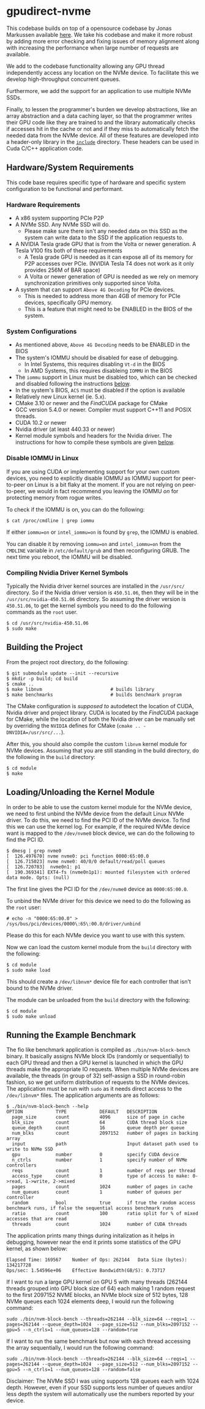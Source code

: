 gpudirect-nvme
===============================================================================
This codebase builds on top of a opensource codebase by Jonas Markussen
available [here](https://github.com/enfiskutensykkel/ssd-gpu-dma).
We take his codebase and make it more robust by adding more error checking
and fixing issues of memory alignment along with increasing the performance when large number of requests are available.

We add to the codebase functionality allowing any GPU thread independently
access any location on the NVMe device. To facilitate this we develop high-throughput
concurrent queues.

Furthermore, we add the support for an application to use multiple NVMe SSDs.

Finally, to lessen the programmer's burden we develop abstractions, like an array abstraction
and a data caching layer,
so that the programmer writes their GPU code like they are trained to and the library automatically checks
if accesses hit in the cache or not and if they miss to automatically fetch the needed data from the NVMe device.
All of these features are developed into a header-only library in the [`include`](./include/) directory.
These headers can be used in Cuda C/C++ application code.




Hardware/System Requirements
-------------------------------------------------------------------------------
This code base requires specific type of hardware and specific system configuration to be functional and performant.

### Hardware Requirements ###
* A x86 system supporting PCIe P2P
* A NVMe SSD. Any NVMe SSD will do.
  * Please make sure there isn't any needed data on this SSD  as the system can write data to the SSD if the application requests to.
* A NVIDIA Tesla grade GPU that is from the Volta or newer generation. A Tesla V100 fits both of these requirements
  * A Tesla grade GPU is needed as it can expose all of its memory for P2P accesses over PCIe. (NVIDIA Tesla T4 does not work as it only provides 256M of BAR space)
  * A Volta or newer generation of GPU is needed as we rely on memory synchronization primitives only supported since Volta.
* A system that can support `Above 4G Decoding` for PCIe devices.
  * This is needed to address more than 4GB of memory for PCIe devices, specifically GPU memory.
  * This is a feature that might need to be ENABLED in the BIOS of the system.

### System Configurations ###
* As mentioned above, `Above 4G Decoding` needs to be ENABLED in the BIOS
* The system's IOMMU should be disabled for ease of debugging.
  * In Intel Systems, this requires disabling `Vt-d` in the BIOS
  * In AMD Systems, this requires disableing `IOMMU` in the BIOS
* The `iommu` support in Linux must be disabled too, which can be checked and disabled following the instructions [below](#disable-iommu-in-linux).
* In the system's BIOS, `ACS` must be disabled if the option is available
* Relatively new Linux kernel (ie. 5.x).
* CMake 3.10 or newer and the _FindCUDA_ package for CMake
* GCC version 5.4.0 or newer. Compiler must support C++11 and POSIX threads.
* CUDA 10.2 or newer
* Nvidia driver (at least 440.33 or newer)
* Kernel module symbols and headers for the Nvidia driver. The instructions for how to compile these symbols are given [below](#compiling-nvidia-driver-kernel-symbols).

### Disable IOMMU in Linux ###
If you are using CUDA or implementing support for your own custom devices, 
you need to explicitly disable IOMMU as IOMMU support for peer-to-peer on 
Linux is a bit flaky at the moment. If you are not relying on peer-to-peer,
we would in fact recommend you leaving the IOMMU _on_ for protecting memory 
from rogue writes.

To check if the IOMMU is on, you can do the following:

```
$ cat /proc/cmdline | grep iommu
```

If either `iommu=on` or `intel_iommu=on` is found by `grep`, the IOMMU
is enabled.

You can disable it by removing `iommu=on` and `intel_iommu=on` from the 
`CMDLINE` variable in `/etc/default/grub` and then reconfiguring GRUB.
The next time you reboot, the IOMMU will be disabled.

### Compiling Nvidia Driver Kernel Symbols ###
Typically the Nvidia driver kernel sources are installed in the `/usr/src/` directory.
So if the Nvidia driver version is `450.51.06`, then they will be in the `/usr/src/nvidia-450.51.06` directory.
So assuming the driver version is `450.51.06`, to get the kernel symbols you need to do the following commands as the `root` user.

```
$ cd /usr/src/nvidia-450.51.06
$ sudo make
```

Building the Project
-------------------------------------------------------------------------------
From the project root directory, do the following:

```
$ git submodule update --init --recursive
$ mkdir -p build; cd build
$ cmake ..
$ make libnvm                         # builds library
$ make benchmarks                     # builds benchmark program
```

The CMake configuration is _supposed to_ autodetect the location of CUDA, 
Nvidia driver and project library. CUDA is located by the _FindCUDA_ package for
CMake, while the location of both the Nvidia driver can be manually
set by overriding the `NVIDIA` defines for CMake 
(`cmake .. -DNVIDIA=/usr/src/...`).

After this, you should also compile the custom `libnvm` kernel module for NVMe devices.
Assuming that you are still standing in the build
directory, do the following in the `build` directory:

```
$ cd module
$ make
```

Loading/Unloading the Kernel Module
-------------------------------------------------------------------------------
In order to be able to use the custom kernel module for the NVMe device, we need to first unbind
the NVMe device from the default Linux NVMe driver.
To do this, we need to find the PCI ID of the NVMe device.
To find this we can use the kernel log. For example, if the required NVMe device want is mapped to the `/dev/nvme0` block device, we can do the following to find the PCI ID.

```
$ dmesg | grep nvme0
[  126.497670] nvme nvme0: pci function 0000:65:00.0
[  126.715023] nvme nvme0: 40/0/0 default/read/poll queues
[  126.720783]  nvme0n1: p1
[  190.369341] EXT4-fs (nvme0n1p1): mounted filesystem with ordered data mode. Opts: (null)

```
The first line gives the PCI ID for the `/dev/nvme0` device as `0000:65:00.0`.

To unbind the NVMe driver for this device we need to do the following as the `root` user:

```
# echo -n "0000:65:00.0" > /sys/bus/pci/devices/0000\:65\:00.0/driver/unbind
```
Please do this for each NVMe device you want to use with this system.


Now we can load the custom kernel module from the `build` directory with the following:

```
$ cd module
$ sudo make load
```

This should create a `/dev/libnvm*` device file for each controller that isn't bound to the NVMe driver.

The module can be unloaded from the `build` directory with the following:

```
$ cd module
$ sudo make unload
```

Running the Example Benchmark
-------------------------------------------------------------------------------
The fio like benchmark application is compiled as `./bin/nvm-block-bench` binary.
It basically assigns NVMe block IDs (randomly or sequentially) to each GPU thread and then a  GPU kernel is launched in which the GPU threads make the appropriate IO requests.
When multiple NVMe devices are available, the threads (in group of 32) self-assign a SSD in round-robin fashion, so we get uniform distribution of requests to the NVMe devices.
The application must be run with `sudo` as it needs direct access to the `/dev/libnvm*` files.
The application arguments are as follows:

``` 
$ ./bin/nvm-block-bench --help
OPTION            TYPE            DEFAULT   DESCRIPTION                       
  page_size       count           4096      size of page in cache               
  blk_size        count           64        CUDA thread block size              
  queue_depth     count           16        queue depth per queue               
  num_blks        count           2097152   number of pages in backing array    
  input           path                      Input dataset path used to write to NVMe SSD
  gpu             number          0         specify CUDA device                 
  n_ctrls         number          1         specify number of NVMe controllers  
  reqs            count           1         number of reqs per thread           
  access_type     count           0         type of access to make: 0->read, 1->write, 2->mixed
  pages           count           1024      number of pages in cache            
  num_queues      count           1         number of queues per controller     
  random          bool            true      if true the random access benchmark runs, if false the sequential access benchmark runs
  ratio           count           100       ratio split for % of mixed accesses that are read
  threads         count           1024      number of CUDA threads       
```

The application prints many things during initalization as it helps in debugging, however near the end it prints some
statistics of the GPU kernel, as shown below:

```
Elapsed Time: 169567	Number of Ops: 262144	Data Size (bytes): 134217728
Ops/sec: 1.54596e+06	Effective Bandwidth(GB/S): 0.73717
```

If I want to run a large GPU kernel on GPU 5 with many threads (262144 threads grouped into GPU block size of 64) each making 1 random request to the first 2097152 NVME blocks, an NVMe block size of 512 bytes, 128 NVMe queues each 1024 elements deep, I would run the following command:

```
sudo ./bin/nvm-block-bench --threads=262144 --blk_size=64 --reqs=1 --pages=262144 --queue_depth=1024  --page_size=512 --num_blks=2097152 --gpu=5 --n_ctrls=1 --num_queues=128 --random=true
```

If I want to run the same benchmark but now with each thread accessing the array sequentially, I would run the following command:

```
sudo ./bin/nvm-block-bench --threads=262144 --blk_size=64 --reqs=1 --pages=262144 --queue_depth=1024  --page_size=512 --num_blks=2097152 --gpu=5 --n_ctrls=1 --num_queues=128 --random=false
```

Disclaimer: The NVMe SSD I was using supports 128 queues each with 1024 depth. However, even if your SSD supports less number of queues and/or less depth the system will automatically use the numbers reported by your device.
